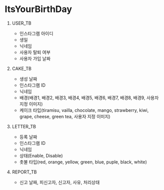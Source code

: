 # ItsYourBirthDay

1. USER_TB
    - 인스타그램 아이디 <!-- 로그인 시 인스타그램 OAuth를 사용하니 OAuth에서 반환 값으로 인스타그램 아이디를 확인 할 수 있는지 확인 해볼 것 / OAuth공부가 필요함..... -->
    - 생일
    - 닉네임
    - 사용자 탈퇴 여부
    - 사용자 가입 날짜

2. CAKE_TB
    - 생성 날짜
    - 인스타그램 ID
    - 닉네임
    - 배경(배경1, 배경2, 배경3, 배경4, 배경5, 배경6, 배경7, 배경8, 배경9, 사용자 지정 이미지)
    - 케이크 타입(tiramisu, vailla, chocolate, mango, strawberry, kiwi, grape, cheese, green tea, 사용자 지정 이미지)

3. LETTER_TB
    - 등록 날짜
    - 인스타그램 ID
    - 닉네임
    - 상태(Enable, Disable)
    - 촛불 타입(red, orange, yellow, green, blue, puple, black, white)

4. REPORT_TB
    - 신고 날짜, 피신고자, 신고자, 사유, 처리상태